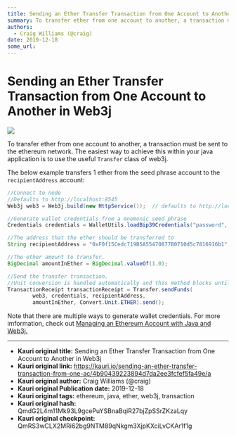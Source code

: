 ```yaml
---
title: Sending an Ether Transfer Transaction from One Account to Another in Web3j
summary: To transfer ether from one account to another, a transaction must be sent to the ethereum network. The easiest way to achieve this within your java application
authors:
  - Craig Williams (@craig)
date: 2019-12-18
some_url: 
---
```


# Sending an Ether Transfer Transaction from One Account to Another in Web3j

![](https://ipfs.infura.io/ipfs/QmZnHp73HpRsYbnNKPMNF3VZPLbLpHCZnMfNzX2s1X9cfi)


To transfer ether from one account to another, a transaction must be sent to the ethereum network.  The easiest way to achieve this within your java application is to use the useful `Transfer` class of web3j.

The below example transfers 1 ether from the seed phrase account to the `recipientAddress` account:

``` java
//Connect to node
//Defaults to http://localhost:8545
Web3j web3 = Web3j.build(new HttpService());  // defaults to http://localhost:8545/

//Generate wallet credentials from a mnemonic seed phrase
Credentials credentials = WalletUtils.loadBip39Credentials("password", "mnemonic");

//The address that the ether should be transferred to
String recipientAddress = "0xF0f15Cedc719B5A55470877B0710d5c7816916b1";

//The ether amount to transfer.
BigDecimal amountInEther = BigDecimal.valueOf(1.0);

//Send the transfer transaction.
//Unit conversion is handled automatically and this method blocks until the transaction has been mined.
TransactionReceipt transactionReceipt = Transfer.sendFunds(
        web3, credentials, recipientAddress,
        amountInEther, Convert.Unit.ETHER).send();
```

Note that there are multiple ways to generate wallet credentials.  For more imformation, check out [Managing an Ethereum Account with Java and Web3j.](https://kauri.io/manage-an-ethereum-account-with-java-and-web3j/925d923e12c543da9a0a3e617be963b4/a)


---

- **Kauri original title:** Sending an Ether Transfer Transaction from One Account to Another in Web3j
- **Kauri original link:** https://kauri.io/sending-an-ether-transfer-transaction-from-one-ac/4b90439223894d7da2ee3fcfef5fa49e/a
- **Kauri original author:** Craig Williams (@craig)
- **Kauri original Publication date:** 2019-12-18
- **Kauri original tags:** ethereum, java, ether, web3j, transaction
- **Kauri original hash:** QmdG2L4m11Mk93L9gcePuYSBnaBqiR27bjZpSSrZKzaLqy
- **Kauri original checkpoint:** QmRS3wCLX2MRi62bg9NTM89qNkgm3XjpKXciLvCKAr1f1g



